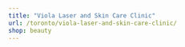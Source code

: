 ```yaml
---
title: "Viola Laser and Skin Care Clinic"
url: /toronto/viola-laser-and-skin-care-clinic/
shop: beauty
---
```

